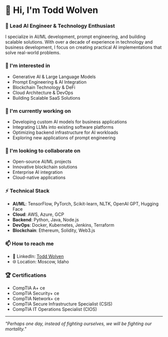 # 👋 Hi, I'm Todd Wolven

### 🔭 Lead AI Engineer & Technology Enthusiast

I specialize in AI/ML development, prompt engineering, and building scalable solutions. With over a decade of experience in technology and business development, I focus on creating practical AI implementations that solve real-world problems.

### 👀 I'm interested in
- Generative AI & Large Language Models
- Prompt Engineering & AI Integration
- Blockchain Technology & DeFi
- Cloud Architecture & DevOps
- Building Scalable SaaS Solutions

### 🌱 I'm currently working on
- Developing custom AI models for business applications
- Integrating LLMs into existing software platforms
- Optimizing backend infrastructure for AI workloads
- Exploring new applications of prompt engineering

### 💞️ I'm looking to collaborate on
- Open-source AI/ML projects
- Innovative blockchain solutions
- Enterprise AI integration
- Cloud-native applications

### ⚡ Technical Stack
- **AI/ML**: TensorFlow, PyTorch, Scikit-learn, NLTK, OpenAI GPT, Hugging Face
- **Cloud**: AWS, Azure, GCP
- **Backend**: Python, Java, Node.js
- **DevOps**: Docker, Kubernetes, Jenkins, Terraform
- **Blockchain**: Ethereum, Solidity, Web3.js

### 📫 How to reach me
- 💼 LinkedIn: [Todd Wolven](https://www.linkedin.com/in/todd-wolven)
- 🌐 Location: Moscow, Idaho

### 🏆 Certifications
- CompTIA A+ ce
- CompTIA Security+ ce
- CompTIA Network+ ce
- CompTIA Secure Infrastructure Specialist (CSIS)
- CompTIA IT Operations Specialist (CIOS)

---

*"Perhaps one day, instead of fighting ourselves, we will be fighting our mortality."*
